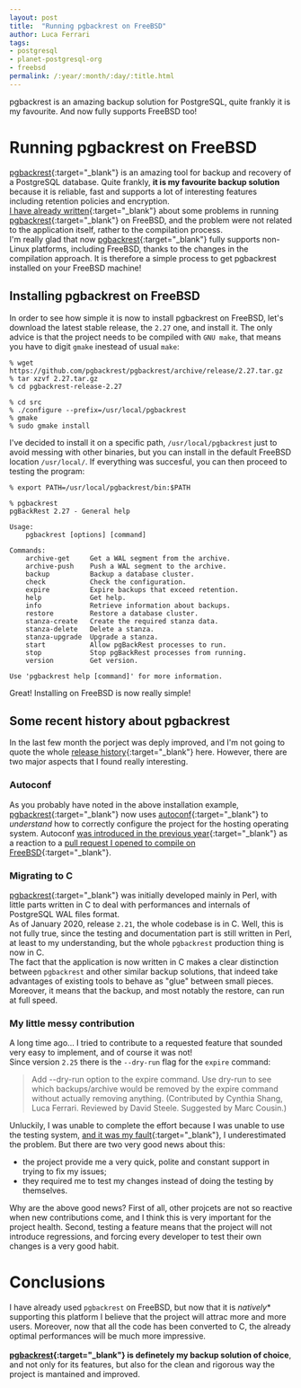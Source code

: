 ```yaml
---
layout: post
title:  "Running pgbackrest on FreeBSD"
author: Luca Ferrari
tags:
- postgresql
- planet-postgresql-org
- freebsd
permalink: /:year/:month/:day/:title.html
---
```

pgbackrest is an amazing backup solution for PostgreSQL, quite frankly it is my favourite. And now fully supports FreeBSD too!

# Running pgbackrest on FreeBSD

[pgbackrest](https://pgbackrest.org/index.html){:target="_blank"} is an amazing tool for backup and recovery of a PostgreSQL database. 
Quite frankly, **it is my favourite backup solution** because it is reliable, fast and supports a lot of interesting features including retention policies and encryption.
<br/>
[I have already written](https://fluca1978.github.io/2019/03/04/pgbackrest_FreeBSD.html){:target="_blank"} about some problems in running [pgbackrest](https://pgbackrest.org/index.html){:target="_blank"} on FreeBSD, and the problem were not related to the application itself, rather to the compilation process.
<br/>
I'm really glad that now [pgbackrest](https://pgbackrest.org/index.html){:target="_blank"} fully supports non-Linux platforms, including FreeBSD, thanks to the changes in the compilation approach. It is therefore a simple process to get pgbackrest installed on your FreeBSD machine!



## Installing pgbackrest on FreeBSD

In order to see how simple it is now to install pgbackrest on FreeBSD, let's download the latest stable release, the `2.27` one, and install it. The only advice is that the project needs to be compiled with `GNU make`, that means you have to digit `gmake` inestead of usual `make`:

```shell
% wget https://github.com/pgbackrest/pgbackrest/archive/release/2.27.tar.gz
% tar xzvf 2.27.tar.gz
% cd pgbackrest-release-2.27

% cd src
% ./configure --prefix=/usr/local/pgbackrest
% gmake
% sudo gmake install
```

I've decided to install it on a specific path, `/usr/local/pgbackrest` just to avoid messing with other binaries, but you can install in the default FreeBSD location `/usr/local/`. If everything was succesful, you can then proceed to testing the program:


```shell
% export PATH=/usr/local/pgbackrest/bin:$PATH

% pgbackrest
pgBackRest 2.27 - General help

Usage:
    pgbackrest [options] [command]

Commands:
    archive-get     Get a WAL segment from the archive.
    archive-push    Push a WAL segment to the archive.
    backup          Backup a database cluster.
    check           Check the configuration.
    expire          Expire backups that exceed retention.
    help            Get help.
    info            Retrieve information about backups.
    restore         Restore a database cluster.
    stanza-create   Create the required stanza data.
    stanza-delete   Delete a stanza.
    stanza-upgrade  Upgrade a stanza.
    start           Allow pgBackRest processes to run.
    stop            Stop pgBackRest processes from running.
    version         Get version.

Use 'pgbackrest help [command]' for more information.
```

Great! Installing on FreeBSD is now really simple!

## Some recent history about pgbackrest

In the last few month the porject was deply improved, and I'm not going to quote the whole [release history](https://pgbackrest.org/release.html){:target="_blank"} here. However, there are two major aspects that I found really interesting.


### Autoconf

As you probably have noted in the above installation example, [pgbackrest](https://pgbackrest.org/index.html){:target="_blank"} now uses [autoconf](https://www.gnu.org/software/autoconf/){:target="_blank"} to *understand* how to correctly configure the project for the hosting operating system. Autoconf [was introduced in the previous year](https://github.com/pgbackrest/pgbackrest/commit/027c2638719dffa9ba99250085c403e89a2a8a9a){:target="_blank"} as a reaction to a [pull request I opened to compile on FreeBSD](https://github.com/pgbackrest/pgbackrest/pull/690){:target="_blank"}.

### Migrating to C

[pgbackrest](https://pgbackrest.org/index.html){:target="_blank"} was initially developed mainly in Perl, with little parts written in C to deal with performances and internals of PostgreSQL WAL files format.
<br/>
As of January 2020, release `2.21`, the whole codebase is in C. Well, this is not fully true, since the testing and documentation part is still written in Perl, at least to my understanding, but the whole `pgbackrest` production thing is now in C.
<br/>
The fact that the application is now written in C makes a clear distinction between `pgbackrest` and other similar backup solutions, that indeed take advantages of existing tools to behave as "glue" between small pieces. Moreover, it means that the backup, and most notably the restore, can run at full speed.


### My little messy contribution

A long time ago... I tried to contribute to a requested feature that sounded very easy to implement, and of course it was not!
<br/>
Since version `2.25` there is the `--dry-run` flag for the `expire` command:

> Add --dry-run option to the expire command. 
> Use dry-run to see which backups/archive would be removed by the expire command 
> without actually removing anything. (Contributed by Cynthia Shang, Luca Ferrari. 
> Reviewed by David Steele. Suggested by Marc Cousin.)

Unluckily, I was unable to complete the effort because I was unable to use the testing system, [and it was my fault](https://github.com/pgbackrest/pgbackrest/pull/853){:target="_blank"}, I underestimated the problem. But there are two very good news about this:
- the project provide me a very quick, polite and constant support in trying to fix my issues;
- they required me to test my changes instead of doing the testing by themselves.

Why are the above good news? First of all, other projcets are not so reactive when new contributions come, and I think this is very important for the project health. Second, testing a feature means that the project will not introduce regressions, and forcing every developer to test their own changes is a very good habit.


# Conclusions

I have already used `pgbackrest` on FreeBSD, but now that it is *natively** supporting this platform I believe that the project will attrac more and more users. Moreover, now that all the code has been converted to C, the already optimal performances will be much more impressive.
<br/>
<br/>
**[pgbackrest](https://pgbackrest.org/index.html){:target="_blank"} is definetely my backup solution of choice**, and not only for its features, but also for the clean and rigorous way the project is mantained and improved.

